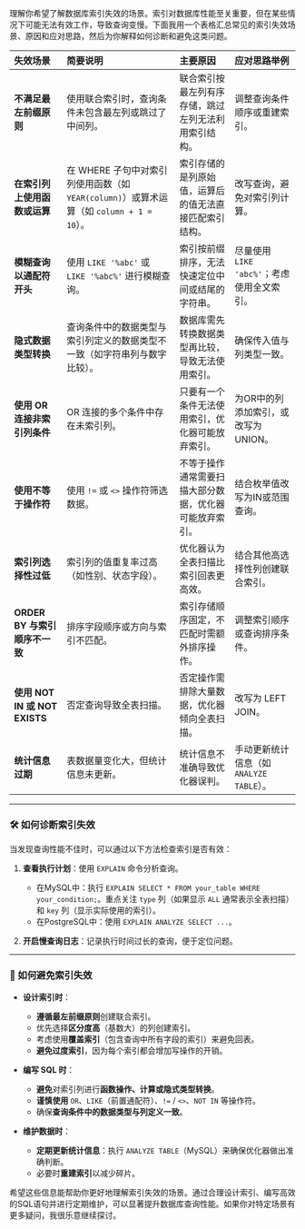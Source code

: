 理解你希望了解数据库索引失效的场景。索引对数据库性能至关重要，但在某些情况下可能无法有效工作，导致查询变慢。下面我用一个表格汇总常见的索引失效场景、原因和应对思路，然后为你解释如何诊断和避免这类问题。

| 失效场景 | 简要说明 | 主要原因 | 应对思路举例 |
| :--- | :--- | :--- | :--- |
| **不满足最左前缀原则** | 使用联合索引时，查询条件未包含最左列或跳过了中间列。 | 联合索引按最左列有序存储，跳过左列无法利用索引结构。 | 调整查询条件顺序或重建索引。 |
| **在索引列上使用函数或运算** | 在 WHERE 子句中对索引列使用函数（如 `YEAR(column)`）或算术运算（如 `column + 1 = 10`）。 | 索引存储的是列原始值，运算后的值无法直接匹配索引结构。 | 改写查询，避免对索引列计算。 |
| **模糊查询以通配符开头** | 使用 `LIKE '%abc'` 或 `LIKE '%abc%'` 进行模糊查询。 | 索引按前缀排序，无法快速定位中间或结尾的字符串。 | 尽量使用 `LIKE 'abc%'`；考虑使用全文索引。 |
| **隐式数据类型转换** | 查询条件中的数据类型与索引列定义的数据类型不一致（如字符串列与数字比较）。 | 数据库需先转换数据类型再比较，导致无法使用索引。 | 确保传入值与列类型一致。 |
| **使用 OR 连接非索引列条件** | OR 连接的多个条件中存在未索引列。 | 只要有一个条件无法使用索引，优化器可能放弃索引。 | 为OR中的列添加索引，或改写为UNION。 |
| **使用不等于操作符** | 使用 `!=` 或 `<>` 操作符筛选数据。 | 不等于操作通常需要扫描大部分数据，优化器可能放弃索引。 | 结合枚举值改写为IN或范围查询。 |
| **索引列选择性过低** | 索引列的值重复率过高（如性别、状态字段）。 | 优化器认为全表扫描比索引回表更高效。 | 结合其他高选择性列创建联合索引。 |
| **ORDER BY 与索引顺序不一致** | 排序字段顺序或方向与索引不匹配。 | 索引存储顺序固定，不匹配时需额外排序操作。 | 调整索引顺序或查询排序条件。 |
| **使用 NOT IN 或 NOT EXISTS** | 否定查询导致全表扫描。 | 否定操作需排除大量数据，优化器倾向全表扫描。 | 改写为 LEFT JOIN。 |
| **统计信息过期** | 表数据量变化大，但统计信息未更新。 | 统计信息不准确导致优化器误判。 | 手动更新统计信息（如 `ANALYZE TABLE`）。 |

---

### 🛠️ 如何诊断索引失效

当发现查询性能不佳时，可以通过以下方法检查索引是否有效：

1.  **查看执行计划**：使用 `EXPLAIN` 命令分析查询。
    *   在MySQL中：执行 `EXPLAIN SELECT * FROM your_table WHERE your_condition;`。重点关注 `type` 列（如果显示 `ALL` 通常表示全表扫描）和 `key` 列（显示实际使用的索引）。
    *   在PostgreSQL中：使用 `EXPLAIN ANALYZE SELECT ...`。

2.  **开启慢查询日志**：记录执行时间过长的查询，便于定位问题。

---

### 🧩 如何避免索引失效

*   **设计索引时**：
    *   **遵循最左前缀原则**创建联合索引。
    *   优先选择**区分度高**（基数大）的列创建索引。
    *   考虑使用**覆盖索引**（包含查询中所有字段的索引）来避免回表。
    *   **避免过度索引**，因为每个索引都会增加写操作的开销。

*   **编写 SQL 时**：
    *   **避免**对索引列进行**函数操作、计算或隐式类型转换**。
    *   **谨慎使用** `OR`、`LIKE`（前置通配符）、`!=` / `<>`、`NOT IN` 等操作符。
    *   确保**查询条件中的数据类型与列定义一致**。

*   **维护数据时**：
    *   **定期更新统计信息**：执行 `ANALYZE TABLE`（MySQL）来确保优化器做出准确判断。
    *   必要时**重建索引**以减少碎片。

希望这些信息能帮助你更好地理解索引失效的场景。通过合理设计索引、编写高效的SQL语句并进行定期维护，可以显著提升数据库查询性能。如果你对特定场景有更多疑问，我很乐意继续探讨。
